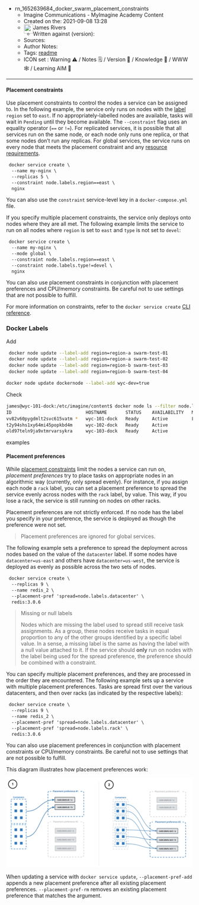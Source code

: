- rn_1652639684_docker_swarm_placement_constraints
	- Imagine Communications - MyImagine Academy Content
	- Created on the: 2021-09-08 13:28
	-  <img src="https://avatars.githubusercontent.com/u/8113173?s=60&v=4" width="25" height="25" align="left">  James Rivers
	- Written against (version): 
	- Sources: 
	- Author Notes: 
	- Tags: [readme](readme.md)
	- ICON set : Warning ⚠️ / Notes 🗒 / Version 🌱 / Knowledge 🧠 / WWW 🕸 / Learning AIM 🎯
---
#### Placement constraints

Use placement constraints to control the nodes a service can be assigned to. In the following example, the service only runs on nodes with the [label](https://docs.docker.com/engine/swarm/manage-nodes/#add-or-remove-label-metadata) `region` set to `east`. If no appropriately-labelled nodes are available, tasks will wait in `Pending` until they become available. The `--constraint` flag uses an equality operator (`==` or `!=`). For replicated services, it is possible that all services run on the same node, or each node only runs one replica, or that some nodes don’t run any replicas. For global services, the service runs on every node that meets the placement constraint and any [resource requirements](https://docs.docker.com/engine/swarm/services/#reserve-memory-or-cpus-for-a-service).

```
 docker service create \
  --name my-nginx \
  --replicas 5 \
  --constraint node.labels.region==east \
  nginx
```

You can also use the `constraint` service-level key in a `docker-compose.yml` file.

If you specify multiple placement constraints, the service only deploys onto nodes where they are all met. The following example limits the service to run on all nodes where `region` is set to `east` and `type` is not set to `devel`:

```
 docker service create \
  --name my-nginx \
  --mode global \
  --constraint node.labels.region==east \
  --constraint node.labels.type!=devel \
  nginx
```

You can also use placement constraints in conjunction with placement preferences and CPU/memory constraints. Be careful not to use settings that are not possible to fulfill.

For more information on constraints, refer to the `docker service create` [CLI reference](https://docs.docker.com/engine/reference/commandline/service_create/).


### Docker Labels 
Add 
```bash
 docker node update --label-add region=region-a swarm-test-01
 docker node update --label-add region=region-a swarm-test-02
 docker node update --label-add region=region-b swarm-test-03
 docker node update --label-add region=region-b swarm-test-04
 ```

```bash
docker node update dockernode --label-add wyc-dev=true
```

Check 
```bash
james@wyc-101-dock:/etc/imagine/content$ docker node ls --filter node.label=wyc-dev
ID                            HOSTNAME       STATUS    AVAILABILITY   MANAGER STATUS   ENGINE VERSION
vv82v60pygdmlt2svc615vatm *   wyc-101-dock   Ready     Active         Leader           20.10.8
t2y94shs1xy64mi45popkbd4m     wyc-102-dock   Ready     Active                          20.10.8
old97teln9ja9xtmrvarsykra     wyc-103-dock   Ready     Active                          20.10.8
```



examples 

#### Placement preferences

While [placement constraints](https://docs.docker.com/engine/swarm/services/#placement-constraints) limit the nodes a service can run on, _placement preferences_ try to place tasks on appropriate nodes in an algorithmic way (currently, only spread evenly). For instance, if you assign each node a `rack` label, you can set a placement preference to spread the service evenly across nodes with the `rack` label, by value. This way, if you lose a rack, the service is still running on nodes on other racks.

Placement preferences are not strictly enforced. If no node has the label you specify in your preference, the service is deployed as though the preference were not set.

> Placement preferences are ignored for global services.

The following example sets a preference to spread the deployment across nodes based on the value of the `datacenter` label. If some nodes have `datacenter=us-east` and others have `datacenter=us-west`, the service is deployed as evenly as possible across the two sets of nodes.

```
 docker service create \
  --replicas 9 \
  --name redis_2 \
  --placement-pref 'spread=node.labels.datacenter' \
  redis:3.0.6
```

> Missing or null labels
> 
> Nodes which are missing the label used to spread still receive task assignments. As a group, these nodes receive tasks in equal proportion to any of the other groups identified by a specific label value. In a sense, a missing label is the same as having the label with a null value attached to it. If the service should **only** run on nodes with the label being used for the spread preference, the preference should be combined with a constraint.

You can specify multiple placement preferences, and they are processed in the order they are encountered. The following example sets up a service with multiple placement preferences. Tasks are spread first over the various datacenters, and then over racks (as indicated by the respective labels):

```
 docker service create \
  --replicas 9 \
  --name redis_2 \
  --placement-pref 'spread=node.labels.datacenter' \
  --placement-pref 'spread=node.labels.rack' \
  redis:3.0.6
```

You can also use placement preferences in conjunction with placement constraints or CPU/memory constraints. Be careful not to use settings that are not possible to fulfill.

This diagram illustrates how placement preferences work:

![](/attachments/Pasted%20image%2020210908132922.png)

When updating a service with `docker service update`, `--placement-pref-add` appends a new placement preference after all existing placement preferences. `--placement-pref-rm` removes an existing placement preference that matches the argument.